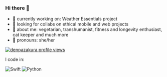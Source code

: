 ### Hi there 👋

- 💅 currently working on: Weather Essentials project
- 🍒 looking for collabs on ethical mobile and web projects
- 🪭 about me: vegetarian, transhumanist, fitness and longevity enthusiast, cat keeper and much more
- 💖 pronouns: she/her

[![denpazakura profile views](https://u8views.com/api/v1/github/profiles/145766116/views/day-week-month-total-count.svg)](https://u8views.com/github/denpazakura)

I code in: 

![Swift](https://img.shields.io/badge/swift-F54A2A?style=for-the-badge&logo=swift&logoColor=white) 
![Python](https://img.shields.io/badge/python-3670A0?style=for-the-badge&logo=python&logoColor=ffdd54)
